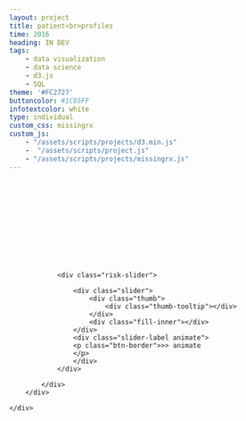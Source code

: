 ```yaml
---
layout: project
title: patient<br>profiles
time: 2016
heading: IN DEV
tags:
    - data visualization
    - data science
    - d3.js
    - SQL
theme: '#FC2727'
buttoncolor: #1C85FF
infotextcolor: white
type: individual
custom_css: missingrx
custom_js:  
    - "/assets/scripts/projects/d3.min.js"   
    -  "/assets/scripts/project.js"      
    - "/assets/scripts/projects/missingrx.js"
---
```


<section class="block block-data-visual noshadow">
    <div class="chartwrapper">
        <div style="clear:both"></div>
        <div class="chart-height-holder">
            <div class="chart-tooltip-holder">
                <svg class="chart">  
                    <g class="rectholder"></g>
                </svg>
                
                  
                <div class="risk-slider"> 
<!--                    <div class="slider-label toggle">slide risk</div>                    -->
                    <div class="slider">
                        <div class="thumb">
                            <div class="thumb-tooltip"></div>                        
                        </div>                     
                        <div class="fill-inner"></div>                    
                    </div>
                    <div class="slider-label animate">
                    <p class="btn-border">>> animate
                    </p>
                    </div>                         
                </div>
                
            </div>            
        </div> 
        
    </div>  
</section>